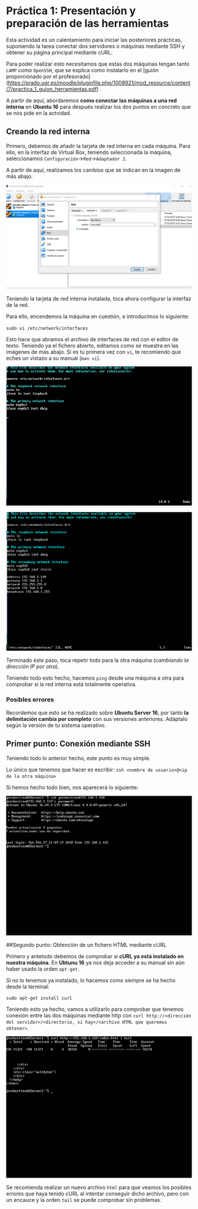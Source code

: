 # Práctica 1: Presentación y preparación de las herramientas

Esta actividad es un calentamiento para iniciar las posteriores prácticas, suponiendo la tarea conectar dos servidores o máquinas mediante SSH y obtener su página principal mediante cURL.

Para poder realizar esto necesitamos que estas dos máquinas tengan tanto `LAMP` como `OpenSSH`, que se explica como instalarlo en el [guión proporcionado por el profesorado] (https://prado.ugr.es/moodle/pluginfile.php/1008921/mod_resource/content/7/practica_1_guion_herramientas.pdf) .

A partir de aquí, abordaremos **como conectar las máquinas a una red interna** en **Ubuntu 16** para después realizar los dos puntos en concreto que se nos pide en la actvidad.

## Creando la red interna

Primero, debemos de añadir la tarjeta de red interna en cada máquina. Para ello, en la interfaz de Virtual Box, teniendo seleccionada la máquina, seleccionamos `Configuración`->`Red`->`Adaptador 2`.

A partir de aquí, realizamos los cambios que se indican en la imagen de más abajo.

![img](https://raw.githubusercontent.com/Jerobastian/SWAP_Practicas/master/P1/InterNet.png)

Teniendo la tarjeta de red interna instalada, toca ahora configurar la interfaz de la red.

Para ello, encendemos la máquina en cuestión, e introducimos lo siguiente:

`sudo vi /etc/network/interfaces`

Esto hace que abramos el archivo de interfaces de red con el editor de texto. Teniendo ya el fichero abierto, editamos como se muestra en las imágenes de más abajo. Si es tu primera vez con `vi`, te recomiendo que eches un vistazo a su manual (`man vi`).

![img](https://raw.githubusercontent.com/Jerobastian/SWAP_Practicas/master/P1/before.png)

![img](https://raw.githubusercontent.com/Jerobastian/SWAP_Practicas/master/P1/after.png)

Terminado este paso, toca repetir todo para la otra máquina (*cambiando la dirección IP por otra*).

Teniendo todo esto hecho, hacemos `ping` desde una máquina a otra para comprobar si la red interna está totalmente operativa.

### Posibles errores

Recordemos que esto se ha realizado sobre **Ubuntu Server 16**, por tanto **la delimitación cambia por completo** con sus versiones anteriores. Adáptalo según la versión de tu sistema operativo.

## Primer punto: Conexión mediante SSH

Teniendo todo lo anterior hecho, este punto es muy simple.

Lo único que tenemos que hacer es escribir: `ssh <nombre de usuario>@<ip de la otra máquina>`

Si hemos hecho todo bien, nos aparecerá lo siguiente:

![img](https://raw.githubusercontent.com/Jerobastian/SWAP_Practicas/master/P1/SSH.png)

##Segundo punto: Obtención de un fichero HTML mediante cURL

Primero y antetodo debemos de comprobar si **cURL ya está instalado en nuestra máquina**. En **Ubtunu 16** ya nos deja acceder a su manual sin aún haber usado la orden `apt-get`.

Si no lo tenemos ya instalado, lo hacemos como siempre se ha hecho desde la terminal:

```
sudo apt-get install curl
```

Teniendo esto ya hecho, vamos a utilizarlo para comprobar que tenemos conexión entre las dos máquinas mediante http con `curl http://<dirección del servidor>/<directorio, si hay>/<archivo HTML que queremos obtener>`.

![img](https://raw.githubusercontent.com/Jerobastian/SWAP_Practicas/master/P1/CURL.png)

Se recomienda realizar un nuevo archivo `html` para que veamos los posibles errores que haya tenido cURL al intentar conseguir dicho archivo, pero con un encauce y la orden `tail` se puede comprobar sin problemas.